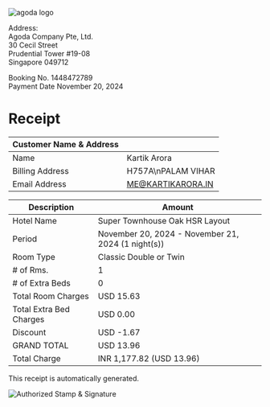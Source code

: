 ![agoda logo](logo)

Address:  
Agoda Company Pte, Ltd.  
30 Cecil Street  
Prudential Tower #19-08  
Singapore 049712  

Booking No. 1448472789  
Payment Date November 20, 2024  

# Receipt

| Customer Name & Address |  |
|-------------------------|--|
| Name                    | Kartik Arora |
| Billing Address         | H757A\nPALAM VIHAR |
| Email Address           | ME@KARTIKARORA.IN |

| Description                          | Amount   |
|--------------------------------------|----------|
| Hotel Name                           | Super Townhouse Oak HSR Layout |
| Period                               | November 20, 2024 - November 21, 2024 (1 night(s)) |
| Room Type                            | Classic Double or Twin |
| # of Rms.                            | 1        |
| # of Extra Beds                      | 0        |
| Total Room Charges                   | USD 15.63 |
| Total Extra Bed Charges              | USD 0.00  |
| Discount                             | USD -1.67 |
| GRAND TOTAL                          | USD 13.96 |
| Total Charge                         | INR 1,177.82 (USD 13.96) |

This receipt is automatically generated.

![Authorized Stamp & Signature](stamp)
